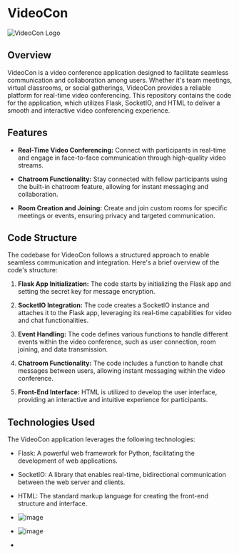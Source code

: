 # VideoCon

![VideoCon Logo](https://github.com/Kalyanimalokar/videocon/assets/82643974/6a76ff9e-073f-4779-99b8-da27c8effdfd)


## Overview

VideoCon is a video conference application designed to facilitate seamless communication and collaboration among users. Whether it's team meetings, virtual classrooms, or social gatherings, VideoCon provides a reliable platform for real-time video conferencing. This repository contains the code for the application, which utilizes Flask, SocketIO, and HTML to deliver a smooth and interactive video conferencing experience.

## Features

- **Real-Time Video Conferencing:** Connect with participants in real-time and engage in face-to-face communication through high-quality video streams.

- **Chatroom Functionality:** Stay connected with fellow participants using the built-in chatroom feature, allowing for instant messaging and collaboration.

- **Room Creation and Joining:** Create and join custom rooms for specific meetings or events, ensuring privacy and targeted communication.

## Code Structure

The codebase for VideoCon follows a structured approach to enable seamless communication and integration. Here's a brief overview of the code's structure:

1. **Flask App Initialization:** The code starts by initializing the Flask app and setting the secret key for message encryption.

2. **SocketIO Integration:** The code creates a SocketIO instance and attaches it to the Flask app, leveraging its real-time capabilities for video and chat functionalities.

3. **Event Handling:** The code defines various functions to handle different events within the video conference, such as user connection, room joining, and data transmission.

4. **Chatroom Functionality:** The code includes a function to handle chat messages between users, allowing instant messaging within the video conference.

5. **Front-End Interface:** HTML is utilized to develop the user interface, providing an interactive and intuitive experience for participants.

## Technologies Used

The VideoCon application leverages the following technologies:

- Flask: A powerful web framework for Python, facilitating the development of web applications.
- SocketIO: A library that enables real-time, bidirectional communication between the web server and clients.
- HTML: The standard markup language for creating the front-end structure and interface.

- ![image](https://github.com/Kalyanimalokar/videocon/assets/82643974/98e8359b-3554-4510-809f-e3ba4d452202)
- ![image](https://github.com/Kalyanimalokar/videocon/assets/82643974/66bbdb29-bba5-4727-86dc-554a032bbadc)



- 
